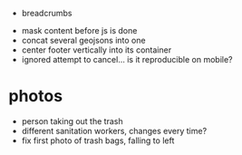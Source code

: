 - breadcrumbs
<!-- - choose font -->
<!-- - recalculate on resize -->
<!-- - mobile devices on horizontal mode -->
- mask content before js is done
- concat several geojsons into one
- center footer vertically into its container
- ignored attempt to cancel... is it reproducible on mobile?

# photos

- person taking out the trash
- different sanitation workers, changes every time?
- fix first photo of trash bags, falling to left
